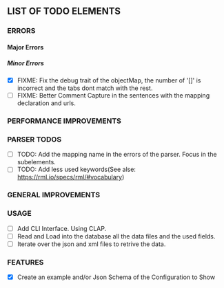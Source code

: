 ## LIST OF TODO ELEMENTS
### ERRORS
#### Major Errors

##### Minor Errors
- [x] FIXME: Fix the debug trait of the objectMap, the number of '[]' is incorrect and the tabs dont match with the rest.
- [ ] FIXME: Better Comment Capture in the sentences with the mapping declaration and urls.

### PERFORMANCE IMPROVEMENTS


### PARSER TODOS
- [ ] TODO: Add the mapping name in the errors of the parser. Focus in the subelements.
- [ ] TODO: Add less used keywords(See alse: https://rml.io/specs/rml/#vocabulary)

### GENERAL IMPROVEMENTS


### USAGE
- [ ] Add CLI Interface. Using CLAP.
- [ ] Read and Load into the database all the data files and the used fields.
- [ ] Iterate over the json and xml files to retrive the data.

### FEATURES
- [x] Create an example and/or Json Schema of the Configuration to Show